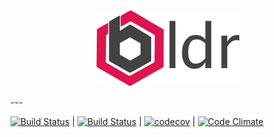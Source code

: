 <p align="center"><img src="/docs/assets/logo-small.png"></p>
---

[![Build Status](https://drone.boldr.io/api/badges/boldr/boldr-ui/status.svg)](https://drone.boldr.io/boldr/boldr-ui) |
[![Build Status](https://travis-ci.org/boldr/boldr-ui.svg?branch=master)](https://travis-ci.org/boldr/boldr-ui) |  [![codecov](https://codecov.io/gh/boldr/boldr-ui/branch/master/graph/badge.svg)](https://codecov.io/gh/boldr/boldr-ui) |  [![Code Climate](https://codeclimate.com/github/boldr/boldr-ui/badges/gpa.svg)](https://codeclimate.com/github/boldr/boldr-ui)
